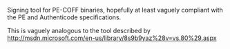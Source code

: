 Signing tool for PE-COFF binaries, hopefully at least vaguely compliant with
the PE and Authenticode specifications.

This is vaguely analogous to the tool described by
http://msdn.microsoft.com/en-us/library/8s9b9yaz%28v=vs.80%29.aspx

